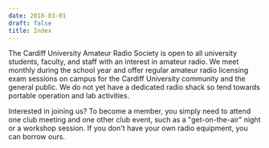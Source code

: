 ```yaml
---
date: 2018-03-01
draft: false
title: Index 
---
```


The Cardiff University Amateur Radio Society is open to all university students, faculty, and staff with an interest in amateur radio. We meet monthly during the school year and offer regular amateur radio licensing exam sessions on campus for the Cardiff University community and the general public. We do not yet have a dedicated radio shack so tend towards portable operation and lab activities.

Interested in joining us? To become a member, you simply need to attend one club meeting and one other club event, such as a "get-on-the-air" night or a workshop session. If you don't have your own radio equipment, you can borrow ours.
